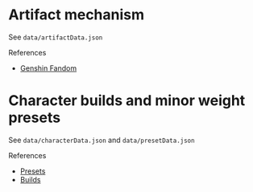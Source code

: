 # Artifact mechanism

See `data/artifactData.json`

References

-   [Genshin Fandom](https://genshin-impact.fandom.com/wiki/Artifact)

# Character builds and minor weight presets

See `data/characterData.json` and `data/presetData.json`

References

-   [Presets](http://spongem.com/ajglz/ys/ys.html)
-   [Builds](https://ngabbs.com/read.php?tid=27859119)
